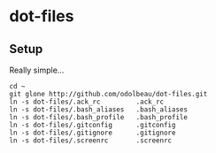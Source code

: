 dot-files
=========

Setup
-----

Really simple...

    cd ~
    git glone http://github.com/odolbeau/dot-files.git
    ln -s dot-files/.ack_rc         .ack_rc
    ln -s dot-files/.bash_aliases   .bash_aliases
    ln -s dot-files/.bash_profile   .bash_profile
    ln -s dot-files/.gitconfig      .gitconfig
    ln -s dot-files/.gitignore      .gitignore
    ln -s dot-files/.screenrc       .screenrc
